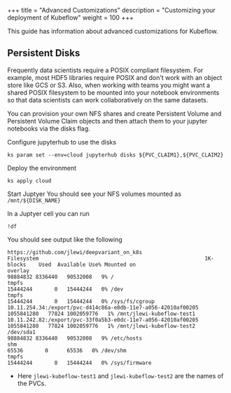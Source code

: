 +++
title = "Advanced Customizations"
description = "Customizing your deployment of Kubeflow"
weight = 100
+++

This guide has information about advanced customizations for Kubeflow.

## Persistent Disks

Frequently data scientists require a POSIX compliant filesystem. For example, most HDF5 libraries require POSIX and don't work with an object store like GCS or S3. Also, when working with teams you might want a shared POSIX filesystem to be mounted into your notebook environments so that data scientists can work collaboratively on the same datasets.

You can provision your own NFS shares and create Persistent Volume and Persistent Volume Claim objects and then attach them to your jupyter notebooks via the disks flag.


Configure jupyterhub to use the disks

```
ks param set --env=cloud jupyterhub disks ${PVC_CLAIM1},${PVC_CLAIM2}
```

Deploy the environment

```
ks apply cloud
```

Start Juptyer
You should see your NFS volumes mounted as `/mnt/${DISK_NAME}`

In a Juptyer cell you can run

```
!df
```

You should see output like the following

```
https://github.com/jlewi/deepvariant_on_k8s
Filesystem                                                     1K-blocks    Used  Available Use% Mounted on
overlay                                                         98884832 8336440   90532008   9% /
tmpfs                                                           15444244       0   15444244   0% /dev
tmpfs                                                           15444244       0   15444244   0% /sys/fs/cgroup
10.11.254.34:/export/pvc-d414c86a-e0db-11e7-a056-42010af00205 1055841280   77824 1002059776   1% /mnt/jlewi-kubeflow-test1
10.11.242.82:/export/pvc-33f0a5b3-e0dc-11e7-a056-42010af00205 1055841280   77824 1002059776   1% /mnt/jlewi-kubeflow-test2
/dev/sda1                                                       98884832 8336440   90532008   9% /etc/hosts
shm                                                                65536       0      65536   0% /dev/shm
tmpfs                                                           15444244       0   15444244   0% /sys/firmware
```
  * Here `jlewi-kubeflow-test1` and `jlewi-kubeflow-test2` are the names of the PVCs.
